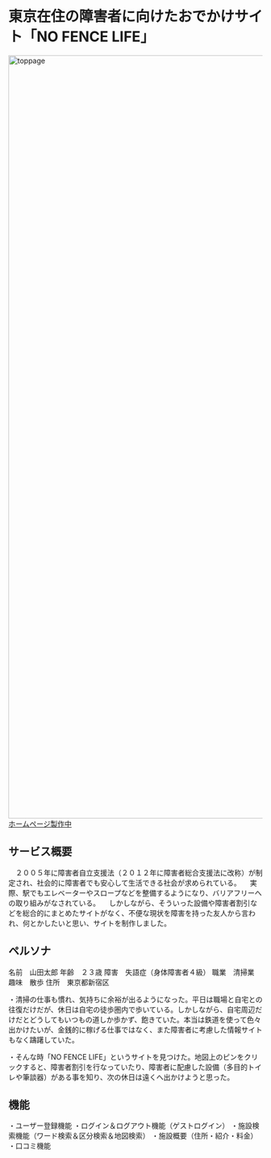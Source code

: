 # 東京在住の障害者に向けたおでかけサイト「NO FENCE LIFE」
<img width="1512" alt="toppage" src="https://github.com/siroyamasusumu/NO_FENCE_LIFE/assets/134294714/a9f0ef42-2cf4-40b0-86a9-abde745124ec">
<a href="http://nofencelifetest.s3-website-ap-northeast-1.amazonaws.com/">ホームページ製作中</a>

## サービス概要
　２００５年に障害者自立支援法（２０１２年に障害者総合支援法に改称）が制定され、社会的に障害者でも安心して生活できる社会が求められている。
　実際、駅でもエレベーターやスロープなどを整備するようになり、バリアフリーへの取り組みがなされている。
　しかしながら、そういった設備や障害者割引などを総合的にまとめたサイトがなく、不便な現状を障害を持った友人から言われ、何とかしたいと思い、サイトを制作しました。

## ペルソナ
名前　山田太郎
年齢　２３歳
障害　失語症（身体障害者４級）
職業　清掃業
趣味　散歩
住所　東京都新宿区

・清掃の仕事も慣れ、気持ちに余裕が出るようになった。平日は職場と自宅との往復だけだが、休日は自宅の徒歩圏内で歩いている。しかしながら、自宅周辺だけだとどうしてもいつもの道しか歩かず、飽きていた。本当は鉄道を使って色々出かけたいが、金銭的に稼げる仕事ではなく、また障害者に考慮した情報サイトもなく躊躇していた。

・そんな時「NO FENCE LIFE」というサイトを見つけた。地図上のピンをクリックすると、障害者割引を行なっていたり、障害者に配慮した設備（多目的トイレや筆談器）がある事を知り、次の休日は遠くへ出かけようと思った。

## 機能
・ユーザー登録機能
・ログイン＆ログアウト機能（ゲストログイン）
・施設検索機能（ワード検索＆区分検索＆地図検索）
・施設概要（住所・紹介・料金）
・口コミ機能
